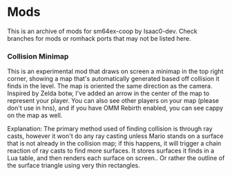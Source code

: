 # Mods
This is an archive of mods for sm64ex-coop by Isaac0-dev.
Check branches for mods or romhack ports that may not be listed here.

### Collision Minimap
This is an experimental mod that draws on screen a minimap in the top right corner, showing a map that's automatically generated based off collision it finds in the level. The map is oriented the same direction as the camera.
Inspired by Zelda botw, I've added an arrow in the center of the map to represent your player. You can also see other players on your map (please don't use in hns), and if you have OMM Rebirth enabled, you can see cappy on the map as well.

Explanation: The primary method used of finding collision is through ray casts, however it won't do any ray casting unless Mario stands on a surface that is not already in the collision map; if this happens, it will trigger a chain reaction of ray casts to find more surfaces. It stores surfaces it finds in a Lua table, and then renders each surface on screen.. Or rather the outline of the surface triangle using very thin rectangles.
